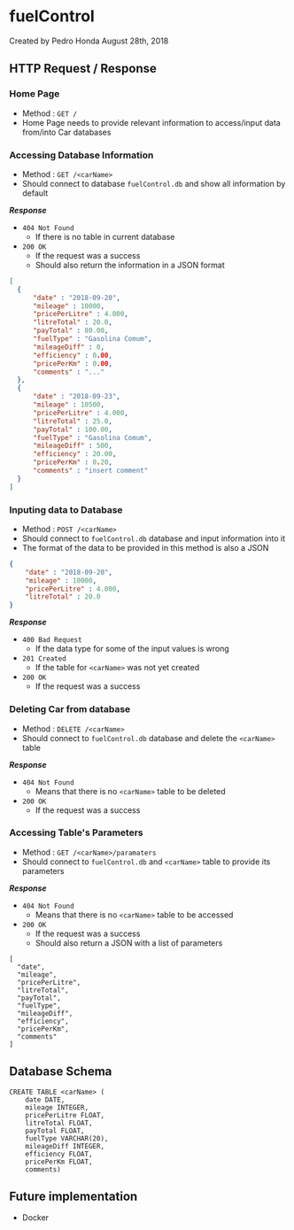 # fuelControl
Created by Pedro Honda
August 28th, 2018

## HTTP Request / Response

### Home Page

- Method : `GET /`
- Home Page needs to provide relevant information to access/input data from/into Car databases

### Accessing Database Information

- Method : `GET /<carName>`
- Should connect to database `fuelControl.db` and show all information by default

_**Response**_

- `404 Not Found`
  - If there is no <carName> table in current database
- `200 OK`
  - If the request was a success
  - Should also return the information in a JSON format
```json
[
  {
      "date" : "2018-09-20",
      "mileage" : 10000,
      "pricePerLitre" : 4.000,
      "litreTotal" : 20.0,
      "payTotal" : 80.00,
      "fuelType" : "Gasolina Comum",
      "mileageDiff" : 0,
      "efficiency" : 0.00,
      "pricePerKm" : 0.00,
      "comments" : "..."
  },
  {
      "date" : "2018-09-23",
      "mileage" : 10500,
      "pricePerLitre" : 4.000,
      "litreTotal" : 25.0,
      "payTotal" : 100.00,
      "fuelType" : "Gasolina Comum",
      "mileageDiff" : 500,
      "efficiency" : 20.00,
      "pricePerKm" : 0.20,
      "comments" : "insert comment"
  }
]
```

### Inputing data to Database

- Method : `POST /<carName>`
- Should connect to `fuelControl.db` database and input information into it
- The format of the data to be provided in this method is also a JSON
```json
{
    "date" : "2018-09-20",
    "mileage" : 10000,
    "pricePerLitre" : 4.000,
    "litreTotal" : 20.0
}
```

_**Response**_

- `400 Bad Request`
  - If the data type for some of the input values is wrong
- `201 Created`
  - If the table for `<carName>` was not yet created
- `200 OK`
  - If the request was a success

### Deleting Car from database

- Method : `DELETE /<carName>`
- Should connect to `fuelControl.db` database and delete the `<carName>` table

_**Response**_

- `404 Not Found`
  - Means that there is no `<carName>` table to be deleted
- `200 OK`
  - If the request was a success

### Accessing Table's Parameters

- Method : `GET /<carName>/paramaters`
- Should connect to `fuelControl.db` and `<carName>` table to provide its parameters

_**Response**_

- `404 Not Found`
  - Means that there is no `<carName>` table to be accessed
- `200 OK`
  - If the request was a success
  - Should also return a JSON with a list of parameters
```
[
  "date",
  "mileage",
  "pricePerLitre",
  "litreTotal",
  "payTotal",
  "fuelType",
  "mileageDiff",
  "efficiency",
  "pricePerKm",
  "comments"
]
```

## Database Schema
```
CREATE TABLE <carName> (
    date DATE,           
    mileage INTEGER,     
    pricePerLitre FLOAT,  
    litreTotal FLOAT,  
    payTotal FLOAT,       
    fuelType VARCHAR(20),
    mileageDiff INTEGER, 
    efficiency FLOAT,     
    pricePerKm FLOAT,     
    comments)            
```

## Future implementation
- Docker